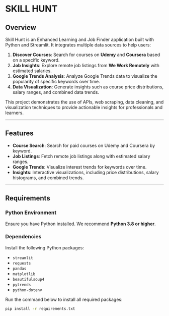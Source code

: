 # SKILL HUNT

## Overview
Skill Hunt is an Enhanced Learning and Job Finder application built with Python and Streamlit. It integrates multiple data sources to help users:

1. **Discover Courses**: Search for courses on **Udemy** and **Coursera** based on a specific keyword.
2. **Job Insights**: Explore remote job listings from **We Work Remotely** with estimated salaries.
3. **Google Trends Analysis**: Analyze Google Trends data to visualize the popularity of specific keywords over time.
4. **Data Visualization**: Generate insights such as course price distributions, salary ranges, and combined data trends.

This project demonstrates the use of APIs, web scraping, data cleaning, and visualization techniques to provide actionable insights for professionals and learners.

---

## Features
- **Course Search**: Search for paid courses on Udemy and Coursera by keyword.
- **Job Listings**: Fetch remote job listings along with estimated salary ranges.
- **Google Trends**: Visualize interest trends for keywords over time.
- **Insights**: Interactive visualizations, including price distributions, salary histograms, and combined trends.

---

## Requirements

### Python Environment
Ensure you have Python installed. We recommend **Python 3.8 or higher**.

### Dependencies
Install the following Python packages:
- `streamlit`
- `requests`
- `pandas`
- `matplotlib`
- `beautifulsoup4`
- `pytrends`
- `python-dotenv`

Run the command below to install all required packages:
```bash
pip install -r requirements.txt

